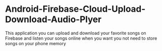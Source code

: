 # Android-Firebase-Cloud-Upload-Download-Audio-Plyer
This application you can upload and download your favorite songs on Firebase and listen your songs online when you want you not need to
store songs on your phone memory
